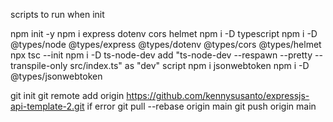 scripts to run when init

npm init -y
npm i express dotenv cors helmet
npm i -D typescript
npm i -D @types/node @types/express @types/dotenv @types/cors @types/helmet
npx tsc --init
npm i -D ts-node-dev
add "ts-node-dev --respawn --pretty --transpile-only src/index.ts" as "dev" script
npm i jsonwebtoken
npm i -D @types/jsonwebtoken

git init
git remote add origin https://github.com/kennysusanto/expressjs-api-template-2.git
if error git pull --rebase origin main
git push origin main